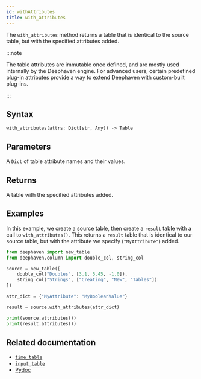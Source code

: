 ```yaml
---
id: withAttributes
title: with_attributes
---
```


The `with_attributes` method returns a table that is identical to the source table, but with the specified attributes added.

:::note

The table attributes are immutable once defined, and are mostly used internally by the Deephaven engine. For advanced users, certain predefined plug-in attributes provide a way to extend Deephaven with custom-built plug-ins.

:::

## Syntax

```
with_attributes(attrs: Dict[str, Any]) -> Table
```

## Parameters

<ParamTable>
<Param name="attrs>" type="Dict[str, Any]">

A `Dict` of table attribute names and their values.

</Param>
</ParamTable>

## Returns

A table with the specified attributes added.

## Examples

In this example, we create a source table, then create a `result` table with a call to `with_attributes()`. This returns a `result` table that is identical to our source table, but with the attribute we specify (`"MyAttribute"`) added.

```python order=source,result
from deephaven import new_table
from deephaven.column import double_col, string_col

source = new_table([
    double_col("Doubles", [3.1, 5.45, -1.0]),
    string_col("Strings", ["Creating", "New", "Tables"])
])

attr_dict = {"MyAttribute": "MyBooleanValue"}

result = source.with_attributes(attr_dict)

print(source.attributes())
print(result.attributes())
```

## Related documentation

- [`time_table`](./timeTable.md)
- [`input_table`](./input-table.md)
- [Pydoc](https://deephaven.io/core/pydoc/code/deephaven.table.html#deephaven.table.Table.with_attributes)
